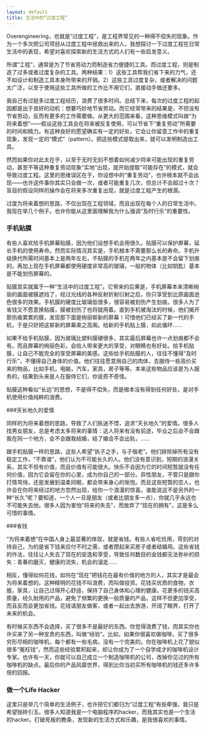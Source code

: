 ```yaml
---
layout: default
title: 生活中的“过度工程”
---
```




Overengineering，也就是“过度工程”，是工程界常见的一种得不偿失的现象。作为一个多次把公司项目从过度工程中拯救出来的人，我想探讨一下过度工程在日常生活中的表现，希望对喜欢探索新的生活方式的人们有一些启发意义。

所谓“工程”，通常是为了节省劳动力而制造省力便捷的工具。而过度工程，则是制造了过多或者过度复杂的工具。两种结果：1）这些工具帮我们省下来的力气，还不如设计和制造工具本身所带来的开销。2）这些工具过度复杂，或者解决的问题太广泛，以至于使用这些工具所做的工作比不用它们，直接动手做还要多。

我自己有过挺多过度工程经历，浪费了很多时间。总结下来，每次的过度工程的起因都是出于良好的动机：想要巧妙地节省劳动。而它经常带来的结果是，不但没有节省劳动，反而有更多的工作需要做。从更大的范围来看，这种思维模式叫做“为将来着想”——假设这些工具会在将来被反复使用，可以节省下“重复劳动”所需要的时间和精力。有这种良好的愿望确实有一定的好处，它会让你留意工作中的重复现象，发现一定的“模式”（pattern）。把这些模式提取出来，就可以发明制造出工具。

然而如果你对此太在乎，以至于无时无刻不想着如何减少将来可能出现的重复劳动，甚至不等这种重复劳动现象“实地”出现，就开始提取“可能存在”的模式，就会导致过度工程。这里的思维误区在于，你设想中的“重复劳动”，也许根本就不会出现——也许这件事你其实只会做一次，或者可能重复几次，但总计不会超过十次？盲目的假设同样的操作会在将来多次重复出现，就是过度工程产生的根源。

过度为将来着想的思路，不仅出现在工程领域，而且出现在每个人的日常生活中。我现在举几个例子。也许你能从这里面理解我为什么强调“及时行乐”的重要性。

### 手机贴膜

有些人喜欢给手机屏幕贴膜，因为他们设想手机会用很久。贴膜可以保护屏幕，延长手机的使用寿命。然而实际情况其实是，手机根本不需要那么长的寿命。手机升级换代所需时间基本上是两年左右，不贴膜的手机在两年之内基本是不会留下划痕的。再加上现在手机屏幕都使用硬度非常高的玻璃，一般的物体（比如钥匙）基本是不能划伤屏幕的。

贴膜其实就属于一种“生活中的过度工程”。它带来的后果是，手机屏幕本来清晰绚丽的画面被膜遮挡了，经过光线的各种反射折射衍射之后，你只享受到比原画面逊色很多的效果。手机膜的硬度比玻璃低很多，很容易被划伤产生划痕。很多人为了省钱又不愿意换贴膜，膜被划伤了也将就用着。直到手机被淘汰的时候，他们揭开那伤痕累累的膜，发现那下面是绚丽崭新的屏幕！可惜他们已经买了新一代的手机，于是只好把这崭新的屏幕束之高阁。给新的手机贴上膜，如此循环……

如果不给手机贴膜，因为玻璃比塑料膜硬很多，其实最后屏幕也许一点划痕都不会有。而且屏幕的绚丽色彩，会给人带来更大的享受，对眼睛也有好处。给手机贴膜，让自己不能完全的享受屏幕的美感。这些给手机贴膜的人，往往不懂得“及时行乐”，不懂得自己身体的价值。他们往往愿意用自己的肉体，去服侍一些高价买来的物品，比如手机，电脑，汽车，家具，房子等等。本来这些物品应该是为人服务的，结果到头来是人在服侍它们，你说奇不奇怪。

贴膜这种看似“长远”的思想，不是得不偿失，而是根本没有得到任何好处，是对手机使用价值纯粹的浪费。

###天长地久的爱情

同样的为将来着想的思路，导致了人们执迷不悟，追求“天长地久”的爱情。很多人找男女朋友，总是考虑太多将来的事情：这人将来有没有前途，毕业之后会不会跟我在同一个地方，会不会跟我结婚，结了婚会不会出轨，……

跟手机贴膜一样的思路，这些人希望“执子之手，与子偕老”。他们排除掉所有没有稳定工作，“不靠谱”，他们认为不可能长久的人。他们没有意识到，短期的浪漫关系，其实不但有价值，而且价值有可能很大。快乐不会因为它的时间短暂就没有任何价值，因为它会留在你的心里，成为你自己的一部分。异性朋友，不管只是跟你打情骂俏，还是发展到温柔同眠，都会带来身心的愉悦。而且这些短暂的恋人，也许会在你将来经过的地方忽然出现，给你一个浪漫的惊喜。谁能说这不是另外的一种“长久”呢？要知道，一个人一旦是朋友（或者比朋友多一点），你就几乎永远也不可能失去他。很多人因为害怕“将来的失去”，而放弃了“现在的拥有”，这是多么可惜的事情。

###省钱

“为将来着想”在中国人身上最显著的体现，就是省钱。有些人省吃俭用，苛刻的对待自己，为的是省下钱来应付不时之需，或者攒起来买房子或者结婚用。这些省钱的作法，往往让人失去了现在的安逸和享受，导致任何数目的金钱都无法弥补的损失：青春的磨灭，健康的流失，机会的溜走……

相反，懂得如何花钱，如何在“现在”把钱花在最有价值的地方的人，其实才是最会为将来着想的。这种精明的花钱不叫浪费，而叫做投资。花钱买优质的食物，衣服，家具，让自己过得开心舒适，保持了自己身体和心理的健康。花更多的钱买高质量，经久耐用的产品，避免了频繁的更换一般质量的产品，这样不但更加享受，而且反而会更加省钱。花钱请朋友做客，或者一起出去旅游，开阔了眼界，打开了未来的机会。

有时候买东西不会选择，买了很多不是最好的东西。你觉得浪费了钱，而其实你也许买来了另一种宝贵的东西，叫做“经验”。比如，如果你很喜欢做咖啡，买了很多穷形尽相的咖啡机，每个都有一些毛病，没有一个完美的。你在咖啡机上花了貌似很多“冤枉钱”，然而这些经验累积起来，却让你成为了一个自学成才的咖啡机设计专家。也许有一天，你就可以自己成立一个制造咖啡机的公司，改掉你见过的所有咖啡机的缺点。最后你的产品风靡世界，得到比你当初买所有咖啡机的钱还多许多倍的回报。

### 做一个Life Hacker

这里只是举几个简单的生活例子，也许把它们都归为“过度工程”有些牵强，我只是希望抛砖引玉。很多人知道我是一个电脑程序的hacker，而我其实也是一个生活的hacker。打破死板的教条，发现新的生活方式和乐趣，是我很喜欢的事情。